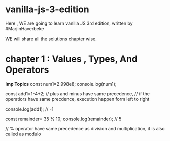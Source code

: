 # vanilla-js-3-edition

Here , WE are going to learn vanilla JS 3rd edition, written by #MarjinHaverbeke 

WE will share all the solutions chapter wise. 

# chapter 1 : Values , Types, And Operators

**Imp Topics**
const num1=2.998e8;
console.log(num1);

const add1=1-4+2; 
 // plus and minus have same precedence,
 // if the operatiors have same precdence, execution happen form left to right

console.log(add1);  // -1

const remainder= 35 % 10; 
console.log(remainder); // 5 

// % operator have same precedence as division and multiplication, it is also called as modulo



